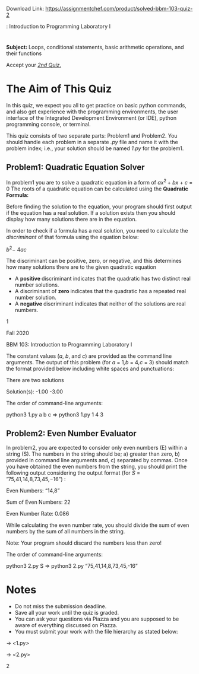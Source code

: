 Download Link: https://assignmentchef.com/product/solved-bbm-103-quiz-2
<br>



: Introduction to Programming Laboratory I

<h1></h1>

<strong>Subject: </strong>Loops, conditional statements, basic arithmetic operations, and their functions

Accept your <a href="https://classroom.github.com/a/bDwttBlh"><em>2nd Quiz</em></a><a href="https://classroom.github.com/a/bDwttBlh">.</a>

<h1>The Aim of This Quiz</h1>

In this quiz, we expect you all to get practice on basic python commands, and also get experience with the programming environments, the user interface of the Integrated Development Environment (or IDE), python programming console, or terminal.

This quiz consists of two separate parts: Problem1 and Problem2. You should handle each problem in a separate <em>.py </em>file and name it with the problem index; i.e., your solution should be named <em>1.py </em>for the problem1.

<h2>Problem1: Quadratic Equation Solver</h2>

In problem1 you are to solve a quadratic equation in a form of <em>ax</em><sup>2 </sup>+ <em>bx </em>+ <em>c </em>= 0 The roots of a quadratic equation can be calculated using the <strong>Quadratic Formula:</strong>

Before finding the solution to the equation, your program should first output if the equation has a real solution. If a solution exists then you should display how many solutions there are in the equation.

In order to check if a formula has a real solution, you need to calculate the <em>discriminant </em>of that formula using the equation below:

<em>b</em><sup>2</sup>− 4<em>ac</em>

The discriminant can be positive, zero, or negative, and this determines how many solutions there are to the given quadratic equation

<ul>

 <li>A <strong>positive </strong>discriminant indicates that the quadratic has two distinct real number solutions.</li>

 <li>A discriminant of <strong>zero </strong>indicates that the quadratic has a repeated real number solution.</li>

 <li>A <strong>negative </strong>discriminant indicates that neither of the solutions are real numbers.</li>

</ul>

1

Fall 2020

BBM 103: Introduction to Programming Laboratory I

The constant values (<em>a</em>, <em>b</em>, and <em>c</em>) are provided as the command line arguments. The output of this problem (for <em>a </em>= 1<em>,b </em>= 4<em>,c </em>= 3) should match the format provided below including white spaces and punctuations:

There are two solutions

Solution(s): -1.00 -3.00

The order of command-line arguments:

python3 1.py a b c                         =&gt;                   python3 1.py 1 4 3

<h2>Problem2: Even Number Evaluator</h2>

In problem2, you are expected to consider only even numbers (E) within a string (S). The numbers in the string should be; a) greater than zero, b) provided in command line arguments and, c) separated by commas. Once you have obtained the even numbers from the string, you should print the following output considering the output format (for <em>S </em>= ”75<em>,</em>41<em>,</em>14<em>,</em>8<em>,</em>73<em>,</em>45<em>,</em>−16”) :

Even Numbers: “14,8”

Sum of Even Numbers: 22

Even Number Rate: 0.086

While calculating the even number rate, you should divide the sum of even numbers by the sum of all numbers in the string.

Note: Your program should discard the numbers less than zero!

The order of command-line arguments:

python3 2.py S                      =&gt;                        python3 2.py “75,41,14,8,73,45,-16”

<h1>Notes</h1>

<ul>

 <li>Do not miss the submission deadline.</li>

 <li>Save all your work until the quiz is graded.</li>

 <li>You can ask your questions via Piazza and you are supposed to be aware of everything discussed on Piazza.</li>

 <li>You must submit your work with the file hierarchy as stated below:</li>

</ul>

→ <em>&lt;</em>1.py<em>&gt;</em>

→ <em>&lt;</em>2.py<em>&gt;</em>

2